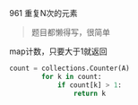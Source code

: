 961 重复N次的元素

> 题目都懒得写，很简单

map计数，只要大于1就返回

```python
count = collections.Counter(A)
        for k in count:
            if count[k] > 1:
                return k
```

